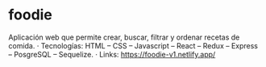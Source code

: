 # foodie
Aplicación web que permite crear, buscar, filtrar y ordenar recetas de comida.
· Tecnologías: HTML – CSS – Javascript – React – Redux – Express – PosgreSQL – Sequelize.
· Links:
  https://foodie-v1.netlify.app/
